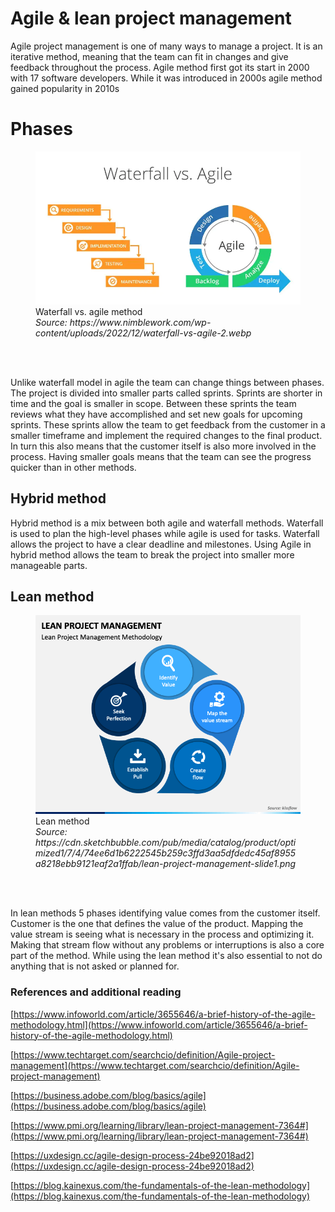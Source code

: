 # Agile & lean project management

Agile project management is one of many ways to manage a project. It is an iterative method, meaning that the team can fit in changes and give feedback throughout the process. Agile method first got its start in 2000 with 17 software developers. While it was introduced in 2000s agile method gained popularity in 2010s

# Phases

<figure>
    <img src="../images/waterfall-vs-agile.png">
    <figcaption>
         Waterfall vs. agile method<br>
        <i>Source: https://www.nimblework.com/wp-content/uploads/2022/12/waterfall-vs-agile-2.webp</i>
    </figcaption>
</figure>

<br/>
<br/>

Unlike waterfall model in agile the team can change things between phases. The project is divided into smaller parts called sprints. Sprints are shorter in time and the goal is smaller in scope. Between these sprints the team reviews what they have accomplished and set new goals for upcoming sprints. These sprints allow the team to get feedback from the customer in a smaller timeframe and implement the required changes to the final product. In turn this also means that the customer itself is also more involved in the process. Having smaller goals means that the team can see the progress quicker than in other methods.

## Hybrid method

Hybrid method is a mix between both agile and waterfall methods. Waterfall is used to plan the high-level phases while agile is used for tasks. Waterfall allows the project to have a clear deadline and milestones. Using Agile in hybrid method allows the team to break the project into smaller more manageable parts.

## Lean method

<figure>
    <img src="../images/lean-project-management.png">
    <figcaption>
         Lean method<br>
        <i>Source: https://cdn.sketchbubble.com/pub/media/catalog/product/optimized1/7/4/74ee6d1b6222545b259c3ffd3aa5dfdedc45af8955a8218ebb9121eaf2a1ffab/lean-project-management-slide1.png </i>
    </figcaption>
</figure>

<br/>
<br/>

In lean methods 5 phases identifying value comes from the customer itself. Customer is the one that defines the value of the product. Mapping the value stream is seeing what is necessary in the process and optimizing it. Making that stream flow without any problems or interruptions is also a core part of the method. While using the lean method it's also essential to not do anything that is not asked or planned for.

### References and additional reading

[https://www.infoworld.com/article/3655646/a-brief-history-of-the-agile-methodology.html](https://www.infoworld.com/article/3655646/a-brief-history-of-the-agile-methodology.html)

[https://www.techtarget.com/searchcio/definition/Agile-project-management](https://www.techtarget.com/searchcio/definition/Agile-project-management)

[https://business.adobe.com/blog/basics/agile](https://business.adobe.com/blog/basics/agile)

[https://www.pmi.org/learning/library/lean-project-management-7364#](https://www.pmi.org/learning/library/lean-project-management-7364#)

[https://uxdesign.cc/agile-design-process-24be92018ad2](https://uxdesign.cc/agile-design-process-24be92018ad2)

[https://blog.kainexus.com/the-fundamentals-of-the-lean-methodology](https://blog.kainexus.com/the-fundamentals-of-the-lean-methodology)
